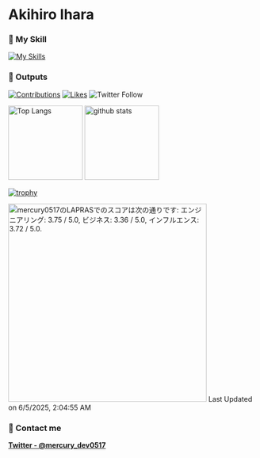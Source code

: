# Akihiro Ihara
### :cherry_blossom: My Skill

[![My Skills](https://skillicons.dev/icons?i=swift,js,html,css,reactivex,react,php,nodejs,java,github,firebase,ruby)](https://skillicons.dev)

### :rocket: Outputs

[![Contributions](https://badgen.org/img/qiita/Tita_boc16/contributions?style=for-the-badge)](https://qiita.com/Tita_boc16)
[![Likes](https://badgen.org/img/zenn/mercury6444/likes?style=for-the-badge)](https://zenn.dev/mercury6444)
![Twitter Follow](https://img.shields.io/twitter/follow/mercury_dev0517)

<p align="left"> 
  <img alt="Top Langs" height="150px" src="https://github-readme-stats.vercel.app/api/top-langs/?username=mercury0517&layout=compact&show_icons=true"/>
  <img alt="github stats" height="150px" src="https://github-readme-stats.vercel.app/api?username=mercury0517"/>
</p>

[![trophy](https://github-profile-trophy.vercel.app/?username=mercury0517)](https://github.com/mercury0517/github-profile-trophy)

<!--START_SECTION:lapras-card-->
<p ><a href="https://lapras.com/public/mercury0517" target="_blank" rel="noopener noreferrer"><img alt="mercury0517のLAPRASでのスコアは次の通りです: エンジニアリング: 3.75 / 5.0, ビジネス: 3.36 / 5.0, インフルエンス: 3.72 / 5.0." src="https://lapras-card-generator.vercel.app/api/svg?e=3.75&b=3.36&i=3.72&b1=%23020e27&b2=%230e5593&i1=%2303102f&i2=%231688bf&l=ja" width="400" ></a>  
Last Updated on 6/5/2025, 2:04:55 AM</p>
<!--END_SECTION:lapras-card-->

### :bell: Contact me
**[Twitter - @mercury_dev0517](https://twitter.com/mercury_dev0517)**
